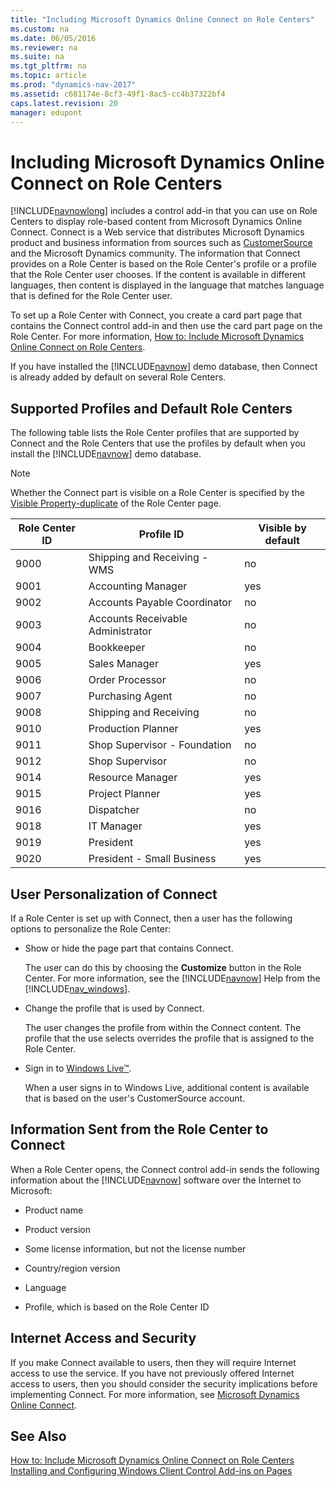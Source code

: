 ```yaml
---
title: "Including Microsoft Dynamics Online Connect on Role Centers"
ms.custom: na
ms.date: 06/05/2016
ms.reviewer: na
ms.suite: na
ms.tgt_pltfrm: na
ms.topic: article
ms.prod: "dynamics-nav-2017"
ms.assetid: c681174e-8cf3-49f1-8ac5-cc4b37322bf4
caps.latest.revision: 20
manager: edupont
---
```

# Including Microsoft Dynamics Online Connect on Role Centers
[!INCLUDE[navnowlong](includes/navnowlong_md.md)] includes a control add-in that you can use on Role Centers to display role-based content from Microsoft Dynamics Online Connect. Connect is a Web service that distributes Microsoft Dynamics product and business information from sources such as [CustomerSource](http://go.microsoft.com/fwlink/?LinkID=153696) and the Microsoft Dynamics community. The information that Connect provides on a Role Center is based on the Role Center's profile or a profile that the Role Center user chooses. If the content is available in different languages, then content is displayed in the language that matches language that is defined for the Role Center user.  
  
 To set up a Role Center with Connect, you create a card part page that contains the Connect control add-in and then use the card part page on the Role Center. For more information, [How to: Include Microsoft Dynamics Online Connect on Role Centers](How-to--Include-Microsoft-Dynamics-Online-Connect-on-Role-Centers.md).  
  
 If you have installed the [!INCLUDE[navnow](includes/navnow_md.md)] demo database, then Connect is already added by default on several Role Centers.  
  
## Supported Profiles and Default Role Centers  
 The following table lists the Role Center profiles that are supported by Connect and the Role Centers that use the profiles by default when you install the [!INCLUDE[navnow](includes/navnow_md.md)] demo database.  
  
> [!NOTE]  
>  Whether the Connect part is visible on a Role Center is specified by the [Visible Property-duplicate](Visible-Property.md) of the Role Center page.  
  
|Role Center ID|Profile ID|Visible by default|  
|--------------------|----------------|------------------------|  
|9000|Shipping and Receiving - WMS|no|  
|9001|Accounting Manager|yes|  
|9002|Accounts Payable Coordinator|no|  
|9003|Accounts Receivable Administrator|no|  
|9004|Bookkeeper|no|  
|9005|Sales Manager|yes|  
|9006|Order Processor|no|  
|9007|Purchasing Agent|no|  
|9008|Shipping and Receiving|no|  
|9010|Production Planner|yes|  
|9011|Shop Supervisor - Foundation|no|  
|9012|Shop Supervisor|no|  
|9014|Resource Manager|yes|  
|9015|Project Planner|yes|  
|9016|Dispatcher|no|  
|9018|IT Manager|yes|  
|9019|President|yes|  
|9020|President - Small Business|yes|  
  
## User Personalization of Connect  
 If a Role Center is set up with Connect, then a user has the following options to personalize the Role Center:  
  
-   Show or hide the page part that contains Connect.  
  
     The user can do this by choosing the **Customize** button in the Role Center. For more information, see the [!INCLUDE[navnow](includes/navnow_md.md)] Help from the [!INCLUDE[nav_windows](includes/nav_windows_md.md)].  
  
-   Change the profile that is used by Connect.  
  
     The user changes the profile from within the Connect content. The profile that the use selects overrides the profile that is assigned to the Role Center.  
  
-   Sign in to [Windows Live™](http://go.microsoft.com/fwlink/?LinkID=159772).  
  
     When a user signs in to Windows Live, additional content is available that is based on the user's CustomerSource account.  
  
## Information Sent from the Role Center to Connect  
 When a Role Center opens, the Connect control add-in sends the following information about the [!INCLUDE[navnow](includes/navnow_md.md)] software over the Internet to Microsoft:  
  
-   Product name  
  
-   Product version  
  
-   Some license information, but not the license number  
  
-   Country/region version  
  
-   Language  
  
-   Profile, which is based on the Role Center ID  
  
## Internet Access and Security  
 If you make Connect available to users, then they will require Internet access to use the service. If you have not previously offered Internet access to users, then you should consider the security implications before implementing Connect. For more information, see [Microsoft Dynamics Online Connect](Microsoft-Dynamics-Online-Connect.md).  
  
## See Also  
 [How to: Include Microsoft Dynamics Online Connect on Role Centers](How-to--Include-Microsoft-Dynamics-Online-Connect-on-Role-Centers.md)   
 [Installing and Configuring Windows Client Control Add-ins on Pages](Installing-and-Configuring-Windows-Client-Control-Add-ins-on-Pages.md)